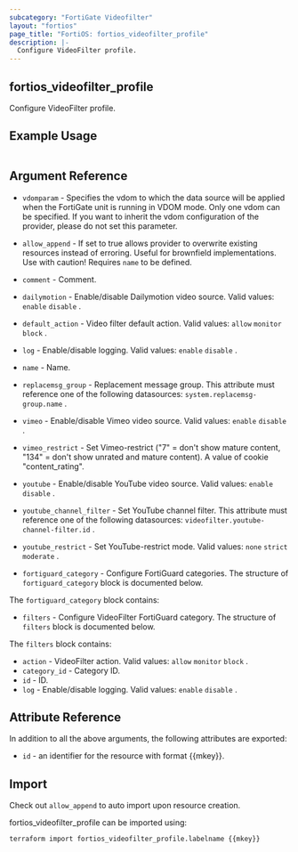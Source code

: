 ```yaml
---
subcategory: "FortiGate Videofilter"
layout: "fortios"
page_title: "FortiOS: fortios_videofilter_profile"
description: |-
  Configure VideoFilter profile.
---
```


## fortios_videofilter_profile
Configure VideoFilter profile.

## Example Usage

```hcl

```

## Argument Reference
* `vdomparam` - Specifies the vdom to which the data source will be applied when the FortiGate unit is running in VDOM mode. Only one vdom can be specified. If you want to inherit the vdom configuration of the provider, please do not set this parameter.
* `allow_append` - If set to true allows provider to overwrite existing resources instead of erroring. Useful for brownfield implementations. Use with caution! Requires `name` to be defined.

* `comment` - Comment.
* `dailymotion` - Enable/disable Dailymotion video source. Valid values: `enable` `disable` .
* `default_action` - Video filter default action. Valid values: `allow` `monitor` `block` .
* `log` - Enable/disable logging. Valid values: `enable` `disable` .
* `name` - Name.
* `replacemsg_group` - Replacement message group. This attribute must reference one of the following datasources: `system.replacemsg-group.name` .
* `vimeo` - Enable/disable Vimeo video source. Valid values: `enable` `disable` .
* `vimeo_restrict` - Set Vimeo-restrict ("7" = don't show mature content, "134" = don't show unrated and mature content). A value of cookie "content_rating".
* `youtube` - Enable/disable YouTube video source. Valid values: `enable` `disable` .
* `youtube_channel_filter` - Set YouTube channel filter. This attribute must reference one of the following datasources: `videofilter.youtube-channel-filter.id` .
* `youtube_restrict` - Set YouTube-restrict mode. Valid values: `none` `strict` `moderate` .
* `fortiguard_category` - Configure FortiGuard categories. The structure of `fortiguard_category` block is documented below.

The `fortiguard_category` block contains:

* `filters` - Configure VideoFilter FortiGuard category. The structure of `filters` block is documented below.

The `filters` block contains:

* `action` - VideoFilter action. Valid values: `allow` `monitor` `block` .
* `category_id` - Category ID.
* `id` - ID.
* `log` - Enable/disable logging. Valid values: `enable` `disable` .

## Attribute Reference

In addition to all the above arguments, the following attributes are exported:
* `id` - an identifier for the resource with format {{mkey}}.

## Import

Check out `allow_append` to auto import upon resource creation.

fortios_videofilter_profile can be imported using:
```sh
terraform import fortios_videofilter_profile.labelname {{mkey}}
```
